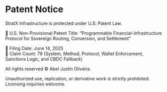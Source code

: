 # Patent Notice

StratX Infrastructure is protected under U.S. Patent Law.

📄 U.S. Non-Provisional Patent Title:
“Programmable Financial-Infrastructure Protocol for Sovereign Routing, Conversion, and Settlement”

📆 Filing Date: June 14, 2025  
📜 Claim Count: 79 (System, Method, Protocol, Wallet Enforcement, Sanctions Logic, and CBDC Fallback)

All rights reserved © Abel Justin Oliveira.

Unauthorized use, replication, or derivative work is strictly prohibited. Licensing inquiries welcome.

